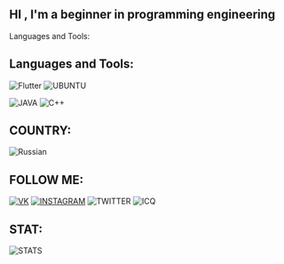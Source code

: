 
## HI , I'm a beginner in programming engineering
<head>
<link href="<link href="https://fonts.googleapis.com/css2?family=Bebas+Neue&display=swap" rel="stylesheet">
<link rel="stylesheet" href="assets/style.css" />
<body>
    <div class="text">
     <p>
         Languages and Tools:
      </p>
    </div>
</body>


## Languages and Tools:
![Flutter](https://img.shields.io/badge/-Flutter-090909?style=for-the-badge&logo=flutter&logocolor=47C5FB)
![UBUNTU](https://img.shields.io/badge/-Ubuntu-090900?style=for-the-badge&logo=Ubuntu&logocolor=E9D54D)

![JAVA](https://img.shields.io/badge/-Java-090909?style=for-the-badge&logo=java&logocolor=E9D54D)
![C++](https://img.shields.io/badge/-C++-090909?style=for-the-badge&logo=C%2b%2b&logocolor=00648B)


## COUNTRY:
![Russian](https://img.shields.io/badge/-RUSSIAN-090909?style=for-the-badge&logo=Russian&logocolor=00648B)

## FOLLOW ME:

[![VK](https://img.shields.io/badge/-Максим_Лукашенко-090909?style=for-the-badge&logo=VK&logocolor=00648B)](https://vk.com/im?sel=523967466)
[![INSTAGRAM](https://img.shields.io/badge/-Zemfiunreal-090909?style=for-the-badge&logo=INSTAGRAM&logocolor=00648B)](https://www.instagram.com/zemfiunreal/)
![TWITTER](https://img.shields.io/badge/-Soon...-090909?style=for-the-badge&logo=TWITTER&logocolor=00648B)
![ICQ](https://img.shields.io/badge/-Soon...-090909?style=for-the-badge&logo=ICQ&logocolor=00648B)

## STAT:

![STATS](https://github-readme-stats.vercel.app/api?username=Zemfiunreal&show_icons=true&bg_color=f5f5dc)
